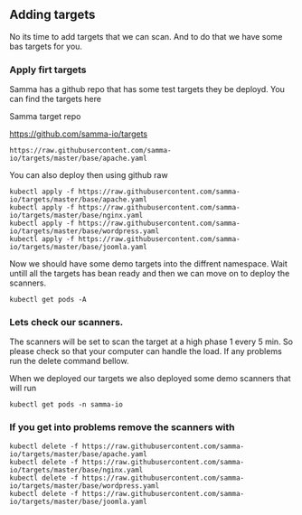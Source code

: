 ## Adding targets 
No its time to add targets that we can scan. And to do that we have some bas targets for you.



### Apply firt targets

Samma has a github repo that has some test targets they be deployd. You can find the targets here 


Samma target repo 

https://github.com/samma-io/targets
```
https://raw.githubusercontent.com/samma-io/targets/master/base/apache.yaml
```


You can also deploy then using github raw
```
kubectl apply -f https://raw.githubusercontent.com/samma-io/targets/master/base/apache.yaml
kubectl apply -f https://raw.githubusercontent.com/samma-io/targets/master/base/nginx.yaml
kubectl apply -f https://raw.githubusercontent.com/samma-io/targets/master/base/wordpress.yaml
kubectl apply -f https://raw.githubusercontent.com/samma-io/targets/master/base/joomla.yaml
```


Now we should have some demo targets into the diffrent namespace. Wait untill all the targets has bean ready and then we can move on to deploy the scanners.

```
kubectl get pods -A 
```


### Lets check our scanners.
The scanners will be set to scan the target at a high phase 1 every 5 min. So please check so that your computer can handle the load. If any problems run the delete command bellow.


When we deployed our targets we also deployed some demo scanners that will run


```
kubectl get pods -n samma-io
```


### If you get into problems remove the scanners with 



```
kubectl delete -f https://raw.githubusercontent.com/samma-io/targets/master/base/apache.yaml
kubectl delete -f https://raw.githubusercontent.com/samma-io/targets/master/base/nginx.yaml
kubectl delete -f https://raw.githubusercontent.com/samma-io/targets/master/base/wordpress.yaml
kubectl delete -f https://raw.githubusercontent.com/samma-io/targets/master/base/joomla.yaml
```